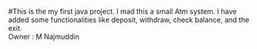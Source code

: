 #This is the my first java project. I mad this a small Atm system. I have added some functionalities like deposit, withdraw, check balance, and the exit.
<br>
Owner : M Najmuddin